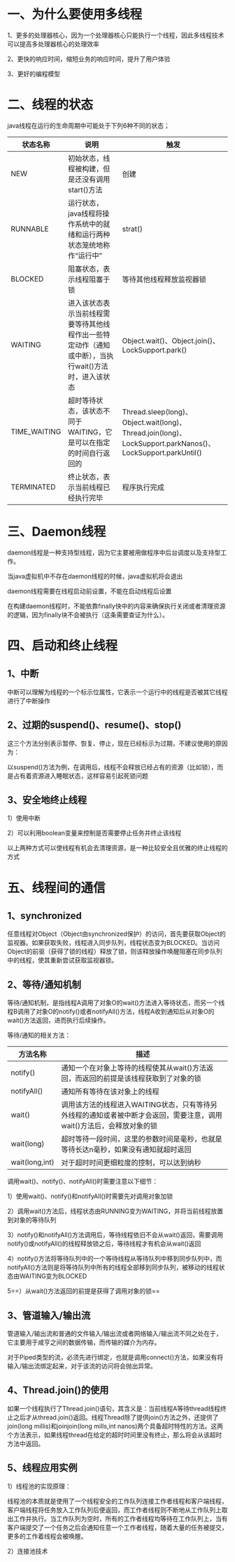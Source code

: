 # 一、为什么要使用多线程

1、更多的处理器核心，因为一个处理器核心只能执行一个线程，因此多线程技术可以提高多处理器核心的处理效率

2、更快的响应时间，缩短业务的响应时间，提升了用户体验

3、更好的编程模型

# 二、线程的状态

java线程在运行的生命周期中可能处于下列6种不同的状态；

| 状态名称     | 说明                                                         | 触发                                                         |
| ------------ | ------------------------------------------------------------ | ------------------------------------------------------------ |
| NEW          | 初始状态，线程被构建，但是还没有调用start()方法              | 创建                                                         |
| RUNNABLE     | 运行状态，java线程将操作系统中的就绪和运行两种状态笼统地称作“运行中” | strat()                                                      |
| BLOCKED      | 阻塞状态，表示线程阻塞于锁                                   | 等待其他线程释放监视器锁                                     |
| WAITING      | 进入该状态表示当前线程需要等待其他线程作出一些特定动作（通知或中断），当执行wait()方法时，进入该状态 | Object.wait()、Object.join()、LockSupport.park()             |
| TIME_WAITING | 超时等待状态，该状态不同于WAITING，它是可以在指定的时间自行返回的 | Thread.sleep(long)、Object.wait(long)、Thread.join(long)、LockSupport.parkNanos()、LockSupport.parkUntil() |
| TERMINATED   | 终止状态，表示当前线程已经执行完毕                           | 程序执行完成                                                 |

# 三、Daemon线程

daemon线程是一种支持型线程，因为它主要被用做程序中后台调度以及支持型工作。

当java虚拟机中不存在daemon线程的时候，java虚拟机将会退出

daemon线程需要在线程启动前设置，不能在启动线程后设置

在构建daemon线程时，不能依靠finally快中的内容来确保执行关闭或者清理资源的逻辑，因为finally块不会被执行（这条需要查证为什么）。

# 四、启动和终止线程

## 1、中断

中断可以理解为线程的一个标示位属性，它表示一个运行中的线程是否被其它线程进行了中断操作

## 2、过期的suspend()、resume()、stop()

这三个方法分别表示暂停、恢复、停止，现在已经标示为过期，不建议使用的原因为：

以suspend()方法为例，在调用后，线程不会释放已经占有的资源（比如锁），而是占有着资源进入睡眠状态，这样容易引起死锁问题

## 3、安全地终止线程

1）使用中断

2）可以利用boolean变量来控制是否需要停止任务并终止该线程

以上两种方式可以使线程有机会去清理资源，是一种比较安全且优雅的终止线程的方式

# 五、线程间的通信

## 1、synchronized

任意线程对Object（Object由synchronized保护）的访问，首先要获取Object的监视器。如果获取失败，线程进入同步队列，线程状态变为BLOCKED。当访问Object的前驱（获得了锁的线程）释放了锁，则该释放操作唤醒阻塞在同步队列中的线程，使其重新尝试获取监视器锁。

## 2、等待/通知机制

等待/通知机制，是指线程A调用了对象O的wait()方法进入等待状态，而另一个线程B调用了对象O的notify()或者notifyAll()方法，线程A收到通知后从对象O的wait()方法返回，进而执行后续操作。

等待/通知的相关方法：

| 方法名称       | 描述                                                         |
| -------------- | ------------------------------------------------------------ |
| notify()       | 通知一个在对象上等待的线程使其从wait()方法返回，而返回的前提是该线程获取到了对象的锁 |
| notifyAll()    | 通知所有等待在该对象上的线程                                 |
| wait()         | 调用该方法的线程进入WAITING状态，只有等待另外线程的通知或者被中断才会返回，需要注意，调用wait()方法后，会释放对象的锁 |
| wait(long)     | 超时等待一段时间，这里的参数时间是毫秒，也就是等待长达n毫秒，如果没有通知就超时返回 |
| wait(long,int) | 对于超时时间更细粒度的控制，可以达到纳秒                     |

调用wait()、notify()、notifyAll()时需要注意以下细节：

1）使用wait()、notify()和notifyAll()时需要先对调用对象加锁

2）调用wait()方法后，线程状态由RUNNING变为WAITING，并将当前线程放置到对象的等待队列

3）notify()和notifyAll()方法调用后，等待线程依旧不会从wait()返回，需要调用notify()或notifyAll()的线程释放锁之后，等待线程才有机会从wait()返回

4）notify()方法将等待队列中的一个等待线程从等待队列中移到同步队列中，而notifyAll()方法则是将等待队列中所有的线程全部移到同步队列，被移动的线程状态由WAITING变为BLOCKED

5==）从wait()方法返回的前提是获得了调用对象的锁==

## 3、管道输入/输出流

管道输入/输出流和普通的文件输入/输出流或者网络输入/输出流不同之处在于，它主要用于咸亨之间的数据传输，而传输的媒介为内存。

对于Piped类型的流，必须先进行绑定，也就是调用connect()方法，如果没有将输入/输出流绑定起来，对于该流的访问将会抛出异常。

## 4、Thread.join()的使用

如果一个线程执行了Thread.join()语句，其含义是：当前线程A等待thread线程终止之后才从thread.join()返回。线程Thread除了提供join()方法之外，还提供了join(long millis)和joinjoin(long mills,int nanos)两个具备超时特性的方法。这两个方法表示，如果线程thread在给定的超时时间里没有终止，那么将会从该超时方法中返回。

## 5、线程应用实例

1）线程池的实现原理：

线程池的本质就是使用了一个线程安全的工作队列连接工作者线程和客户端线程，客户端线程将任务放入工作队列后便返回，而工作者线程则不断地从工作队列上取出工作并执行。当工作队列为空时，所有的工作者线程均等待在工作队列上，当有客户端提交了一个任务之后会通知任意一个工作者线程，随着大量的任务被提交，更多的工作着线程会被唤醒。

2）连接池技术
